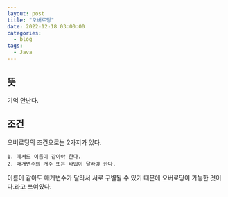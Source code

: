 ```yaml
---
layout: post
title: "오버로딩"
date: 2022-12-18 03:00:00
categories:
  - blog
tags:
  - Java
---
```


<h2>뜻</h2>

기억 안난다.

<h2>조건</h2>

오버로딩의 조건으로는 2가지가 있다.

```
1. 메서드 이름이 같아야 한다.
2. 매개변수의 개수 또는 타입이 달라야 한다.
```
이름이 같아도 매개변수가 달라서 서로 구별될 수 있기 때문에 오버로딩이 가능한 것이다.~~라고 쓰여있다.~~